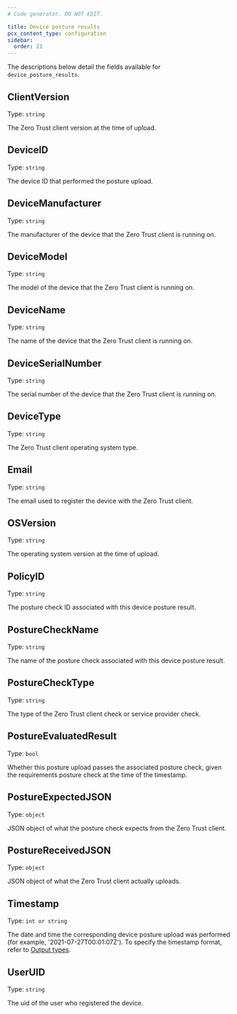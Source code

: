 ```yaml
---
# Code generator. DO NOT EDIT.

title: Device posture results
pcx_content_type: configuration
sidebar:
  order: 21
---
```


The descriptions below detail the fields available for `device_posture_results`.

## ClientVersion

Type: `string`

The Zero Trust client version at the time of upload.

## DeviceID

Type: `string`

The device ID that performed the posture upload.

## DeviceManufacturer

Type: `string`

The manufacturer of the device that the Zero Trust client is running on.

## DeviceModel

Type: `string`

The model of the device that the Zero Trust client is running on.

## DeviceName

Type: `string`

The name of the device that the Zero Trust client is running on.

## DeviceSerialNumber

Type: `string`

The serial number of the device that the Zero Trust client is running on.

## DeviceType

Type: `string`

The Zero Trust client operating system type.

## Email

Type: `string`

The email used to register the device with the Zero Trust client.

## OSVersion

Type: `string`

The operating system version at the time of upload.

## PolicyID

Type: `string`

The posture check ID associated with this device posture result.

## PostureCheckName

Type: `string`

The name of the posture check associated with this device posture result.

## PostureCheckType

Type: `string`

The type of the Zero Trust client check or service provider check.

## PostureEvaluatedResult

Type: `bool`

Whether this posture upload passes the associated posture check, given the requirements posture check at the time of the timestamp.

## PostureExpectedJSON

Type: `object`

JSON object of what the posture check expects from the Zero Trust client.

## PostureReceivedJSON

Type: `object`

JSON object of what the Zero Trust client actually uploads.

## Timestamp

Type: `int or string`

The date and time the corresponding device posture upload was performed (for example, '2021-07-27T00:01:07Z'). To specify the timestamp format, refer to [Output types](/logs/reference/log-output-options/#output-types).

## UserUID

Type: `string`

The uid of the user who registered the device.
